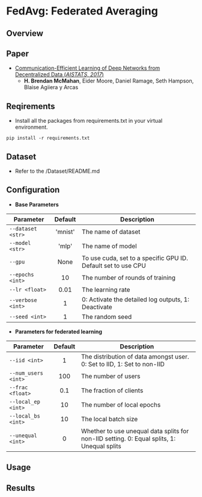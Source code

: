 # FedAvg: Federated Averaging

## Overview

## Paper
- [Communication-Efficient Learning of Deep Networks from Decentralized Data (*AISTATS, 2017*)](https://arxiv.org/abs/1602.05629)
  - **H. Brendan McMahan**, Eider Moore, Daniel Ramage, Seth Hampson, Blaise Agiiera y Arcas

## Reqirements
- Install all the packages from requirements.txt in your virtual environment. 
```
pip install -r requirements.txt
```

## Dataset
- Refer to the /Dataset/README.md

## Configuration

- **Base Parameters**

Parameter | Default | Description
--- | :---: | ---
`--dataset <str>` | 'mnist' | The name of dataset
`--model <str>` | 'mlp' | The name of model
`--gpu` | None | To use cuda, set to a specific GPU ID. Default set to use CPU
`--epochs <int>` | 10 | The number of rounds of training
`--lr <float>` | 0.01 | The learning rate
`--verbose <int>` | 1 | 0: Activate the detailed log outputs, 1: Deactivate
`--seed <int>` | 1 | The random seed

- **Parameters for federated learning**

Parameter | Default | Description
--- | :---: | ---
`--iid <int>` | 1 | The distribution of data amongst user. 0: Set to IID, 1: Set to non-IID
`--num_users <int>` | 100 |The number of users
`--frac <float>` | 0.1 | The fraction of clients
`--local_ep <int>` | 10 | The number of local epochs
`--local_bs <int>` | 10 | The local batch size
`--unequal <int>` | 0 | Whether to use unequal data splits for non-IID setting. 0: Equal splits, 1: Unequal splits

## Usage

## Results

